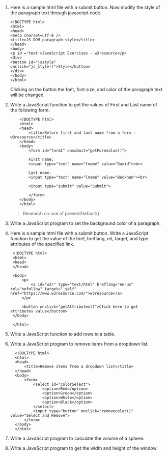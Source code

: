 1.  Here is a sample html file with a submit button. Now modify the style of the paragraph text through javascript code.
    ```
    <!DOCTYPE html>
    <html>
    <head>
    <meta charset=utf-8 />
    <title>JS DOM paragraph style</title>
    </head> 
    <body>
    <p id ='text'>JavaScript Exercises - w3resource</p> 
    <div>
    <button id="jsstyle"
    onclick="js_style()">Style</button>
    </div>
    </body>
    </html>
    ```
    Clicking on the button the font, font size, and color of the paragraph text will be changed.
    
2. Write a JavaScript function to get the values of First and Last name of the following form. 
    ```
        <!DOCTYPE html>
        <html>
        <head>
            <title>Return first and last name from a form - w3resource</title>
        </head>
        <body>
            <form id="form1" onsubmit="getFormvalue()">
            
            First name: 
            <input type="text" name="fname" value="David"><br>
            
            Last name: 
            <input type="text" name="lname" value="Beckham"><br>
            
            <input type="submit" value="Submit">
            
            </form>
        </body>
        </html>
    ```
    > Research on use of preventDefault()
    
  3. Write a JavaScript program to set the background color of a paragraph.
  
  4.  Here is a sample html file with a submit button. Write a JavaScript function to get the value of the href, hreflang, rel, target, and type attributes of the specified link. 
       ```
        <!DOCTYPE html>
        <html>
        <head>
        </head>
        
        <body>
            <p>
                <a id="w3r" type="text/html" hreflang="en-us" rel="nofollow" target="_self" href="https://www.w3resource.com/">w3resource</a>
            </p>
            
            <button onclick="getAttributes()">Click here to get  attributes value</button>
        </body>
        
        </html>
       ```
 5. Write a JavaScript function to add rows to a table.
   
 6. Write a JavaScript program to remove items from a dropdown list.
      ```
        <!DOCTYPE html>
        <html>
        <head>
            <title>Remove items from a dropdown list</title>
        </head>
        <body>
            <form>
                <select id="colorSelect">
                    <option>Red</option>
                    <option>Green</option>
                    <option>White</option>
                    <option>Black</option>
                </select>
                <input type="button" onclick="removecolor()" value="Select and Remove">
            </form>
        </body>
        </html>
      ```
   7. Write a JavaScript program to calculate the volume of a sphere.
    
   8. Write a JavaScript program to get the width and height of the window